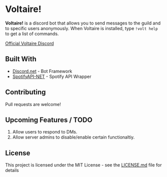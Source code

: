 # Voltaire!

**Voltaire!** is a discord bot that allows you to send messages to the guild and to specific users anonymously. When Voltaire is installed, type `!volt help` to get a list of commands.

[Official Voltaire Discord](https://discord.gg/xyzMyJH)

## Built With

* [Discord.net](https://github.com/RogueException/Discord.Net) - Bot Framework
* [SpotifyAPI-NET](https://github.com/JohnnyCrazy/SpotifyAPI-NET) - Spotify API Wrapper

## Contributing

Pull requests are welcome!

## Upcoming Features / TODO
1. Allow users to respond to DMs.
2. Allow server admins to disable/enable certain functionaltiy.

## License

This project is licensed under the MIT License - see the [LICENSE.md](LICENSE.md) file for details
